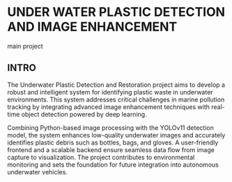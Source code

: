 # UNDER WATER PLASTIC DETECTION AND IMAGE ENHANCEMENT

main project

## INTRO

The Underwater Plastic Detection and Restoration project aims to develop a robust and intelligent system for identifying plastic waste in underwater environments. This system addresses critical challenges in marine pollution tracking by integrating advanced image enhancement techniques with real-time object detection powered by deep learning.

Combining Python-based image processing with the YOLOv11 detection model, the system enhances low-quality underwater images and accurately identifies plastic debris such as bottles, bags, and gloves. A user-friendly frontend and a scalable backend ensure seamless data flow from image capture to visualization. The project contributes to environmental monitoring and sets the foundation for future integration into autonomous underwater vehicles.




